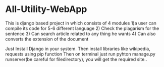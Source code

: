 # All-Utility-WebApp
 This is django based project in which consists of 4 modules 1)a user can compile its code for 5-6 different language 2) Check the plagarism for the sentence 3) Can search article related to any thing he wants 4) Can also converts the extension of the document 

Just Install Django in your system.
Then install libraries like wikipedia, requests using pip function 
Then on terminal just run pyhton manage.py runserver(be careful for filedirectory), you will get the required site..

 